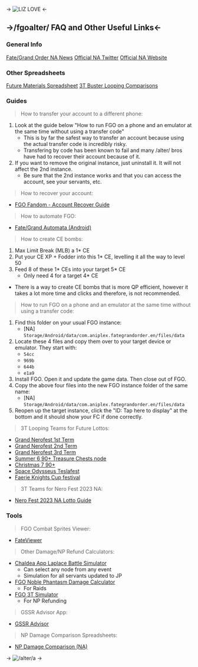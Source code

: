 -> ![LIZ LOVE](https://files.catbox.moe/7sfmwp.png) <- 
## ->/fgoalter/ FAQ and Other Useful Links<-

### General Info
[Fate/Grand Order NA News](https://webview.fate-go.us/)
[Official NA Twitter](https://twitter.com/FateGO_USA)
[Official NA Website](https://fate-go.us/)

### Other Spreadsheets
[Future Materials Spreadsheet](https://docs.google.com/spreadsheets/d/1m-h4CIUOKaJRAmfTAhoDdmwVAzAzyM70cITRb36Y96M/edit#gid=963967529)
[3T Buster Looping Comparisons](https://docs.google.com/spreadsheets/d/1-I_ZrWT6Ktg73ZV2r3THXmreIDlNTu6ZFQNaUexYpWE/edit#gid=321695827)

### Guides
>How to transfer your account to a different phone:
1. Look at the guide below "How to run FGO on a phone and an emulator at the same time without using a transfer code"
	- This is by far the safest way to transfer an account because using the actual transfer code is incredibly risky. 
	- Transfering by code has been known to fail and many /alter/ bros have had to recover their account because of it. 
2. If you want to remove the original instance, just uninstall it. It will not affect the 2nd instance. 
	- Be sure that the 2nd instance works and that you can access the account, see your servants, etc.

>How to recover your account:
- [FGO Fandom - Account Recover Guide](https://fategrandorder.fandom.com/wiki/Account_Recovery)

>How to automate FGO:
- [Fate/Grand Automata (Android)](https://github.com/Fate-Grand-Automata/FGA)

>How to create CE bombs:
1. Max Limit Break (MLB) a 1* CE
2. Put your CE XP + Fodder into this 1* CE, levelling it all the way to level 50
3. Feed 8 of these 1\* CEs into your target 5\* CE
	- Only need 4 for a target 4* CE
- There is a way to create CE bombs that is more QP efficient, however it takes a lot more time and clicks and therefore, is not recommended.

>How to run FGO on a phone and an emulator at the same time without using a transfer code:
1. Find this folder on your usual FGO instance:
	- [NA] `Storage/Android/data/com.aniplex.fategrandorder.en/files/data`
2. Locate these 4 files and copy them over to your target device or emulator. They start with:
	- `54cc`
	- `969b`
	- `644b`
	- `e1a9`
3. Install FGO. Open it and update the game data. Then close out of FGO.
4. Copy the above four files into the new FGO instance folder of the same name:
	- [NA] `Storage/Android/data/com.aniplex.fategrandorder.en/files/data`
5. Reopen up the target instance, click the "ID: Tap here to display" at the bottom and it should show your FC if done correctly.

> 3T Looping Teams for Future Lottos:
- [Grand Nerofest 1st Term](https://arch.b4k.co/vg/search/text/Nerofest%201st%20term%2090%2B%20node/)
- [Grand Nerofest 2nd Term](https://arch.b4k.co/vg/search/text/Nerofest%202nd%20term%2090%2B%20node/)
- [Grand Nerofest 3rd Term](https://arch.b4k.co/vg/search/text/Nerofest%203rd%20term%2090%2B%20node/)
- [Summer 6 90+ Treasure Chests node](https://arch.b4k.co/vg/search/text/Summer%206%2090%2B%20Treasure%20Chests%20node/)
- [Christmas 7 90+](https://arch.b4k.co/vg/search/text/Christmas%207%2090%2B%20node/)
- [Space Odysseus Teslafest](https://arch.b4k.co/vg/search/text/Space%20Odysseus%20Teslafest%20/)
- [Faerie Knights Cup festival](https://arch.b4k.co/vg/search/text/Faerie%20Knights%20Cup%20festival/)

> 3T Teams for Nero Fest 2023 NA:
- [Nero Fest 2023 NA Lotto Guide](https://docs.google.com/spreadsheets/d/1we9JY-NTdzv_BBxMqId7_4zyrF29wNlH5W8FvFP2wtM/htmlview?usp=sharing#)

### Tools 
> FGO Combat Sprites Viewer:
- [FateViewer](https://katboi01.github.io/FateViewer/)

> Other Damage/NP Refund Calculators:
- [Chaldea App Laplace Battle Simulator](https://chaldea.center/laplace)
	- Can select any node from any event
	- Simulation for all servants updated to JP
- [FGO Noble Phantasm Damage Calculator](https://maketakunai.github.io)
	- For Raids
- [FGO 3T Simulator](https://gakiloroth.github.io)
	- For NP Refunding

> GSSR Advisor App:
- [GSSR Advisor](https://fategc.com/gssr)

> NP Damage Comparison Spreadsheets:
- [NP Damage Comparison (NA)](https://docs.google.com/spreadsheets/d/1p1OSVrIZ37eV-ttzZgZdyADTGXiFLP7JtBFdzh1TFIo/edit#gid=7073242)

-> ![/alter/a](https://files.catbox.moe/ndufj3.png) ->